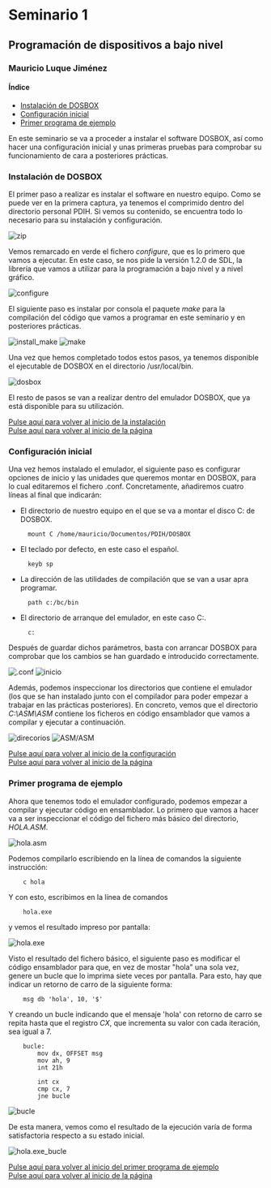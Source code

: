 #  <a id = "inicio"></a> Seminario 1

##  Programación de dispositivos a bajo nivel

###  Mauricio Luque Jiménez

####  Índice

- [Instalación de DOSBOX](#instalacion)
- [Configuración inicial ](#configuracion)
- [Primer programa de ejemplo](#helloworld)

En este seminario se va a proceder a instalar el software DOSBOX, así como hacer una configuración inicial y unas primeras pruebas para comprobar su funcionamiento de cara a posteriores prácticas.

### <a id = "instalacion"></a> Instalación de DOSBOX

El primer paso a realizar es instalar el software en nuestro equipo. Como se puede ver en la primera captura, ya tenemos el comprimido dentro del directorio personal PDIH. Si vemos su contenido, se encuentra todo lo necesario para su instalación y configuración.

![zip](./img/1.png)

Vemos remarcado en verde el fichero _configure_, que es lo primero que vamos a ejecutar. En este caso, se nos pide la versión 1.2.0 de SDL, la librería que vamos a utilizar para la programación a bajo nivel y a nivel gráfico.

![configure](./img/2.png)

El siguiente paso es instalar por consola el paquete _make_ para la compilación del código que vamos a programar en este seminario y en posteriores prácticas.

![install_make](./img/3.png)
![make](./img/4.png)

Una vez que hemos completado todos estos pasos, ya tenemos disponible el ejecutable de DOSBOX en el directorio /usr/local/bin.

![dosbox](./img/5.png)

El resto de pasos se van a realizar dentro del emulador DOSBOX, que ya está disponible para su utilización.

[Pulse aquí para volver al inicio de la instalación](#instalacion)  
[Pulse aquí para volver al inicio de la página](#inicio)

### <a id = "configuracion"></a> Configuración inicial

Una vez hemos instalado el emulador, el siguiente paso es configurar opciones de inicio y las unidades que queremos montar en DOSBOX, para lo cual editaremos el fichero .conf. Concretamente, añadiremos cuatro líneas al final que indicarán:

- El directorio de nuestro equipo en el que se va a montar el disco C: de DOSBOX.

        mount C /home/mauricio/Documentos/PDIH/DOSBOX

- El teclado por defecto, en este caso el español.

        keyb sp

- La dirección de las utilidades de compilación que se van a usar apra programar.

        path c:/bc/bin

- El directorio de arranque del emulador, en este caso C:.

        c:

Después de guardar dichos parámetros, basta con arrancar DOSBOX para comprobar que los cambios se han guardado e introducido correctamente.

![.conf](./img/6.png)
![inicio](./img/7.png)

Además, podemos inspeccionar los directorios que contiene el emulador (los que se han instalado junto con el compilador para poder empezar a trabajar en las prácticas posteriores). En concreto, vemos que el directorio _C:\ASM\ASM_ contiene los ficheros en código ensamblador que vamos a compilar y ejecutar a continuación.

![direcorios](./img/8.png)
![ASM/ASM](./img/9.png)

[Pulse aquí para volver al inicio de la configuración](#configuracion)  
[Pulse aquí para volver al inicio de la página](#inicio)

### <a id = "helloworld"></a> Primer programa de ejemplo

Ahora que tenemos todo el emulador configurado, podemos empezar a compilar y ejecutar código en ensamblador. Lo primero que vamos a hacer va a ser inspeccionar el código del fichero más básico del directorio, _HOLA.ASM_.

![hola.asm](./img/10.png)

Podemos compilarlo escribiendo en la línea de comandos la siguiente instrucción:

        c hola

Y con esto, escribimos en la línea de comandos

        hola.exe

y vemos el resultado impreso por pantalla:

![hola.exe](./img/11.png)

Visto el resultado del fichero básico, el siguiente paso es modificar el código ensamblador para que, en vez de mostar "hola" una sola vez, genere un bucle que lo imprima siete veces por pantalla. Para esto, hay que indicar un retorno de carro de la siguiente forma:

        msg db 'hola', 10, '$'

Y creando un bucle indicando que el mensaje 'hola' con retorno de carro se repita hasta que el registro _CX_, que incrementa su valor con cada iteración, sea igual a 7.

        bucle:
            mov dx, OFFSET msg
            mov ah, 9
            int 21h

            int cx
            cmp cx, 7
            jne bucle

![bucle](./img/12.png)

De esta manera, vemos como el resultado de la ejecución varía de forma satisfactoria respecto a su estado inicial.

![hola.exe_bucle](./img/13.png)

[Pulse aquí para volver al inicio del primer programa de ejemplo](#helloworld)  
[Pulse aquí para volver al inicio de la página](#inicio)